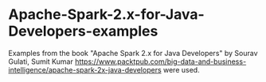 # Apache-Spark-2.x-for-Java-Developers-examples
Examples from the book "Apache Spark 2.x for Java Developers" by Sourav Gulati, Sumit Kumar
https://www.packtpub.com/big-data-and-business-intelligence/apache-spark-2x-java-developers
were used.
